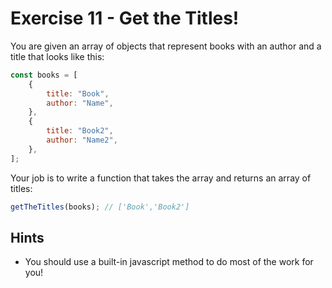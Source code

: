 # Exercise 11 - Get the Titles!

You are given an array of objects that represent books with an author and a
title that looks like this:

```javascript
const books = [
	{
		title: "Book",
		author: "Name",
	},
	{
		title: "Book2",
		author: "Name2",
	},
];
```

Your job is to write a function that takes the array and returns an array of
titles:

```javascript
getTheTitles(books); // ['Book','Book2']
```

## Hints

- You should use a built-in javascript method to do most of the work for you!
